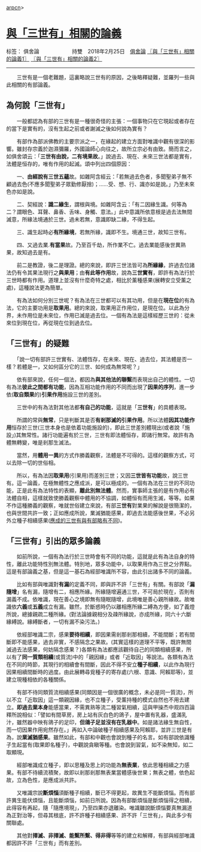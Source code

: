 ﻿[arpcn](https://arpcn.github.io/)><br>

# [與「三世有」相關的論義][1]

标签： 俱舍論
      持雙 2018年2月25日&emsp;[俱舍論](https://mp.weixin.qq.com/s/HNNfqC3dI2HMy4MXRWK-pw)
[〖與「三世有」相關的論義1〗][2] [〖與「三世有」相關的論義2〗][3]

---

　　三世有是一個老難題，這裏略說三世有的原因，之後略釋疑難，並羅列一些與此相關的有部論義。

## 為何說「三世有」

　　一般都認為有部的三世有是一種很奇怪的主張：一個事物只在它現起或者存在的當下是實有的，沒有生起之前或者謝滅之後如何說為實有？

　　有部作為部派佛教的主要宗派之一，在緣起的建立方面對唯識中觀有很深的影響。雖封存宗義於迦濕彌羅，外國論師心向往之，故所立宗必有由致。簡而言之，如俱舍頌云：「**三世有由說，二有境果故**。」說過去、現在、未來三世法都是實有，法體是恒存的，唯有作用的起滅。頌中列出四個原因：

　　一、**由經說有三世五蘊**故。如雜阿含經云：「若無過去色者，多聞聖弟子無不顧過去色(不應多聞聖弟子眾勤修厭捨)；……受、想、行、識亦如是說。」乃至未來色亦如是說。

　　二、契經說：**識二緣生**，謂根與境。如雜阿含云：「有二因緣生識。何等為二？謂眼色、耳聲、鼻香、舌味、身觸、意法。」此中意識所依意根是過去法無間滅意，所緣法境通於三世。過未若無，意識即缺二緣，不得生起。

　　三、識生起時必**有所緣境**，若無所緣，識即不生。境通三世，故知三世有。

　　四、又過去業.**有當果**故。乃至百千劫，所作業不亡。過去業能感後世異熟果，故知過去是有。

　　前二是教證，後二是理證。總的來說，即許三世法皆可為**所緣緣**，許過去位諸法仍有令其果法現行之**與果用**；由**有此等作用**故，說為**三世實有**，即許有為法行於三世時都有作用。道理上並沒有什麼奇特之處，相比於薰種感果(展轉安立受薰之處)，這種說法更為簡單。

　　有為法如何分別三世呢？有為法在三世都可以有其功用，但是在**現在位**的有為法，它的主要功用是**取果用**。總的來說，取果用正作用位，是現在位。以此為分界，未作用位是未來位，作用已滅是過去位。一個有為法是這樣經歷三世的：從未來位到現在位，再從現在位到過去位。

## 「三世有」的疑難

　　「說一切有部許三世實有、法體恆存，在未來、現在、過去位，其法體是否一樣？若體是一，又如何區分它的三世、如何成為無常呢？」

　　依有部來說，任何一個法，都因為**與其他法的聯繫**而表現出自己的體性。一切有為法**彼此之間都有功能**，因為互相功能作用的不同而出現了**因果的序列**，進一步依(**取自類果**的)**引果作用**施設三世的差別。

　　三世中的有為法對其他法都**有自己的功能**，這就是「**三世有**」的具體表現。

　　所謂的常與**無常**，只是判斷其是否**有剎那滅的引果作用**。所以法體**因其功能作用**恒存於三世(三世本身也是依着功能施設的)，即此三世差別體現出(或者說「施設」)其無常性。諸行功能遍有於三世，三世有即法體恒存，即諸行無常。故許有為體無轉變，唯是剎那生滅法。

　　當然，用**體用一異**的方式作勝義觀察，法體是不可得的。這樣的觀察方式，可以去除一切的世俗相。

　　所以，有為法因**取果用**(引果用)而差別三世；又因**三世皆有功能**故，說三世有。這一論義，在極無體性之應成派，是可以極成的。一個有為法在三世的不同功能，正是此有為法特性的表顯，**離此別無法體**。然而，實事師主張的是有作用必有法體自相，這樣就致使勝義觀察中體用的不協調，如體恒有而用生滅，等等。如果不作這種勝義的觀察，唯就世俗建立來說，有部**三世有**對業果的解說是很簡潔的，也與世間共許一致；正如應成所說，業滅猶能感果，即過去法能感後世果，不必另外立種子相續感果([應成的三世有與有部略有不同][4])。

## 「三世有」引出的眾多論義

　　如前所說，一個有為法行於三世時會有不同的功能，這就是此有為法自身的特性，離此功能特性別無法體。特別地，眾多功能中，以取果用作為三世之分界點。這是有部論義之基，但是這一基石為經部唯識所不容，由此引出諸多不同的論義。

　　比如有部與唯識對**有漏**的定義不同，即與許不許「三世有」有關。有部說「**漏隨增**」名有漏，隨增有二，相應所緣。所緣隨增遍通三世，不可局於現在，否則有漏義不成。依唯識，現在善心之境即無有隨眠隨增，此境唯是善心親所緣故。故唯識依**六義**或**五義**成立有漏。雖然，於斷惑時仍以離相應所緣二縛為方便，如了義燈所說，總據親疏二種所緣。(對法論據親相分及疎所緣說，亦成所緣，同六十六斷緣縛說。緣縛斷者，一切有漏不染污法。) 

　　依經部唯識二宗，感果**要待相續**，即因果需剎那剎那相續，不能間斷；若有間斷即不能感果，過去非實，不感隔念之果故。(其實這樣的道理不平等，既許無間滅過去法感果，何妨隔念感果？)各類有為法都應該觀待自己的同類相續感果，所以有了**同一質類相續**(或質流)中的「親因緣」或者「近取因」等說法。各類有為法在不同的時節，其現行的相續會有間斷，因此不得不安立**種子相續**，以此作為現行因果相續間斷時的過度。由此展轉尋覓種子的寄存處(六根、意識、阿賴耶等)，並建立現種相依的各種關係。

　　有部不待同類質流相續感果(同類因是一個很廣的概念，未必是同一質流)，所以不立「近取因」這一類親因緣，也不立種子，受薰持種的模式自然也不用去建立。**即過去業本身**能感當果，不需異熟等流二種習氣相續，這與甲操杰中观四百論釋所說相似：「譬如有間草房，房上站有灰白色的鴿子，屋中置有乳器，盛滿乳汁，雖然器中映有鴿子的足印，**但鴿子足並沒有在乳器中**。如是諸法緣生無自性，而一切因果作用宛然存在。」再如入中論破種子相續感果及阿賴耶，並許三世是有為，說**業滅猶感果**。雖然如此，有部和中觀也會說到種子的名言。如有部說依識種子生起當有(取果即名種子)，中觀說貪瞋等種。也會說到習氣，如不染無知，如二取顯現。

　　經部唯識成立種子，即以思種及思上的功能為**無表業**，依此思種相續之力感果。有部不待續流積聚，故即以剎那剎那無表業當體感後世果；無表之體，依色起故，立為色性，是應成派共許。

　　又唯識宗說**斷煩惱**須斷種子相續，斷已不得更起，故異生不能斷煩惱。而有部許異生能伏煩惱，且能斷煩惱，如前日所說。因為有部斷煩惱是斷煩惱得之相續，此得容有再起，隨「隨應境現」，乃至四果亦退離染。唯識雖說斷煩惱要真無漏道為正對治等，但尋其根底，許不許種子相續感果、許不許「三世有」，與此多少有關聯處。

　　其他對**擇滅、非擇滅、能繫所繫、得非得**等等的建立和解釋，有部與經部唯識都因許不許「三世有」而有差別。



  [1]: https://arpcn.github.io/abhidharma/html/與「三世有」相關的論義.html
  [2]:https://mp.weixin.qq.com/s/EVC4RMH38688efmFtHTdrg
  [3]:https://mp.weixin.qq.com/s/ekYz-XLifarFSL-1teQUDA
  [4]:https://arpcn.github.io/abhidharma/html/中觀應成派的三世與業滅感果.html

